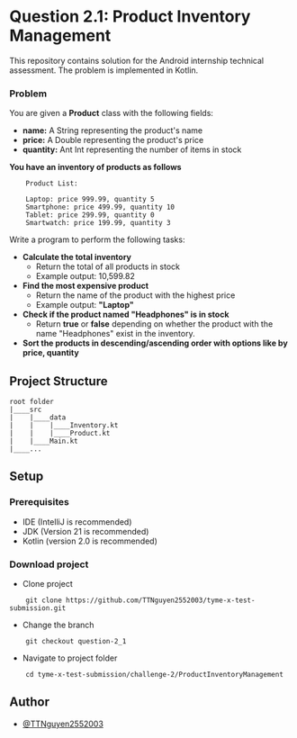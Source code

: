 # Question 2.1: Product Inventory Management
This repository contains solution for the Android internship technical assessment. The problem is implemented in Kotlin.

### Problem
You are given a **Product** class with the following fields:
- **name:** A String representing the product's name
- **price:** A Double representing the product's price
- **quantity:** Ant Int representing the number of items in stock

**You have an inventory of products as follows**
```
    Product List:
    
    Laptop: price 999.99, quantity 5
    Smartphone: price 499.99, quantity 10
    Tablet: price 299.99, quantity 0
    Smartwatch: price 199.99, quantity 3
```

Write a program to perform the following tasks:
- **Calculate the total inventory**
    - Return the total of all products in stock
    - Example output: 10,599.82
- **Find the most expensive product**
    - Return the name of the product with the highest price
    - Example output: **"Laptop"**
- **Check if the product named "Headphones" is in stock**
    - Return **true** or **false** depending on whether the product with the name "Headphones" exist in the inventory.
- **Sort the products in descending/ascending order with options like by price, quantity**

## Project Structure

```
root folder
|____src
|    |____data
|    |    |____Inventory.kt
|    |    |____Product.kt
|    |____Main.kt
|____...
```

## Setup

### Prerequisites
- IDE (IntelliJ is recommended)
- JDK (Version 21 is recommended)
- Kotlin (version 2.0 is recommended)

### Download project
- Clone project
```
    git clone https://github.com/TTNguyen2552003/tyme-x-test-submission.git
```
- Change the branch
```
    git checkout question-2_1
```
- Navigate to project folder
```
    cd tyme-x-test-submission/challenge-2/ProductInventoryManagement
```

## Author
- [@TTNguyen2552003](https://www.github.com/TTNguyen2552003)
